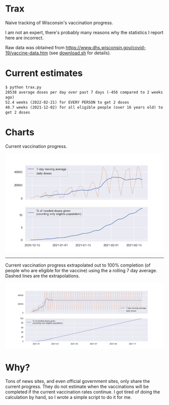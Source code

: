 # Trax

Naive tracking of Wisconsin's vaccination progress.

I am not an expert, there's probably many reasons why the statistics I report here are incorrect.

Raw data was obtained from https://www.dhs.wisconsin.gov/covid-19/vaccine-data.htm (see [download.sh](./download.sh) for details).

# Current estimates

```
$ python trax.py
28538 average doses per day over past 7 days (-456 compared to 2 weeks ago)
52.4 weeks (2022-02-21) for EVERY PERSON to get 2 doses
40.7 weeks (2021-12-02) for all eligible people (over 16 years old) to get 2 doses
```

# Charts

Current vaccination progress.

![current vaccination progress](./imgs/curr.png)

---

Current vaccination progress extrapolated out to 100% completion (of people who are eligible for the vaccine) using the a rolling 7 day average. Dashed lines are the extrapolations.

![extrapolated vaccination progress](./imgs/extrapolated.png)

# Why?

Tons of news sites, and even official government sites, only share the current progress. They do not estimate when the vaccinations will be completed if the current vaccination rates continue. I got tired of doing the calculation by hand, so I wrote a simple script to do it for me.
